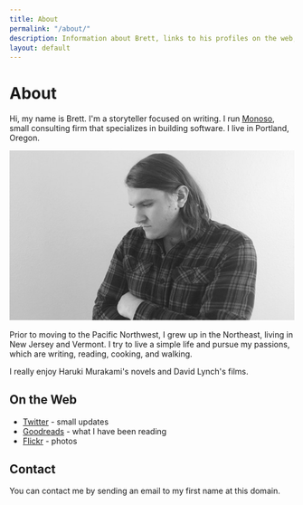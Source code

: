 ```yaml
---
title: About
permalink: "/about/"
description: Information about Brett, links to his profiles on the web, and how to get in touch.
layout: default
---
```


# About

<p class='intro'>
Hi, my name is Brett. I'm a storyteller focused on
writing. I run <a href='http://www.monoso.co'>Monoso</a>,
small consulting firm that specializes in building software.
I live in Portland, Oregon.
</p>

![Photo of Brett, his mother, and his grandmother](/img/brett_about.jpg)

Prior to moving to the Pacific Northwest, I grew up in the Northeast,
living in New Jersey and Vermont. I try to live a simple life and
pursue my passions, which are writing, reading, cooking, and walking.

I really enjoy Haruki Murakami's novels and David Lynch's films.

## On the Web

- [Twitter](https://twitter.com/brettchalupa) - small updates
- [Goodreads](https://www.goodreads.com/brettchalupa) - what I have been
  reading
- [Flickr](https://www.flickr.com/photos/brettchalupa/) - photos

## Contact

You can contact me by sending an email to my first name at this domain.
